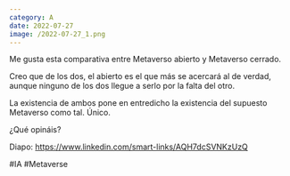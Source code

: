 ```yaml
--- 
category: A 
date: 2022-07-27 
image: /2022-07-27_1.png 
--- 
```


Me gusta esta comparativa entre Metaverso abierto y Metaverso cerrado.

Creo que de los dos, el abierto es el que más se acercará al de verdad, aunque ninguno de los dos llegue a serlo por la falta del otro. 

La existencia de ambos pone en entredicho la existencia del supuesto Metaverso como tal. Único.  

¿Qué opináis?

Diapo: https://www.linkedin.com/smart-links/AQH7dcSVNKzUzQ

#IA #Metaverse